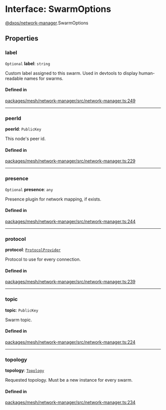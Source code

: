 # Interface: SwarmOptions

[@dxos/network-manager](../modules/dxos_network_manager.md).SwarmOptions

## Properties

### label

 `Optional` **label**: `string`

Custom label assigned to this swarm. Used in devtools to display human-readable names for swarms.

#### Defined in

[packages/mesh/network-manager/src/network-manager.ts:249](https://github.com/dxos/dxos/blob/main/packages/mesh/network-manager/src/network-manager.ts#L249)

___

### peerId

 **peerId**: `PublicKey`

This node's peer id.

#### Defined in

[packages/mesh/network-manager/src/network-manager.ts:229](https://github.com/dxos/dxos/blob/main/packages/mesh/network-manager/src/network-manager.ts#L229)

___

### presence

 `Optional` **presence**: `any`

Presence plugin for network mapping, if exists.

#### Defined in

[packages/mesh/network-manager/src/network-manager.ts:244](https://github.com/dxos/dxos/blob/main/packages/mesh/network-manager/src/network-manager.ts#L244)

___

### protocol

 **protocol**: [`ProtocolProvider`](../types/dxos_network_manager.ProtocolProvider.md)

Protocol to use for every connection.

#### Defined in

[packages/mesh/network-manager/src/network-manager.ts:239](https://github.com/dxos/dxos/blob/main/packages/mesh/network-manager/src/network-manager.ts#L239)

___

### topic

 **topic**: `PublicKey`

Swarm topic.

#### Defined in

[packages/mesh/network-manager/src/network-manager.ts:224](https://github.com/dxos/dxos/blob/main/packages/mesh/network-manager/src/network-manager.ts#L224)

___

### topology

 **topology**: [`Topology`](dxos_network_manager.Topology.md)

Requested topology. Must be a new instance for every swarm.

#### Defined in

[packages/mesh/network-manager/src/network-manager.ts:234](https://github.com/dxos/dxos/blob/main/packages/mesh/network-manager/src/network-manager.ts#L234)
